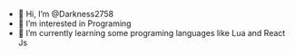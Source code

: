 - 👋 Hi, I’m @Darkness2758
- 👀 I’m interested in Programing
- 🌱 I’m currently learning some programing languages like Lua and React Js

<!---
Darkness2758/Darkness2758 is a ✨ special ✨ repository because its `README.md` (this file) appears on your GitHub profile.
You can click the Preview link to take a look at your changes.
--->
